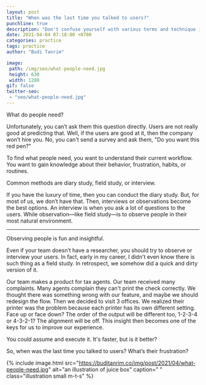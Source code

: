 ```yaml
---
layout: post
title: "When was the last time you talked to users?"
punchline: true
description: "Don't confuse yourself with various terms and technique in the industry. Always focus at your core."
date: 2021-04-04 07:18:00 +0700
categories: practice
tags: practice
author: "Budi Tanrim"

image:
 path: /img/seo/what-people-need.jpg
 height: 630
 width: 1200
gif: false
twitter-seo: 
 - "seo/what-people-need.jpg"
---
```


What do people need?

Unfortunately, you can’t ask them this question directly. Users are not really good at predicting that. Well, if the users are good at it, then the company won’t hire you. No, you can't send a survey and ask them, "Do you want this red pen?"

To find what people need, you want to understand their current workflow. You want to gain knowledge about their behavior, frustration, habits, or routines.

Common methods are diary study, field study, or interview.

If you have the luxury of time, then you can conduct the diary study. But, for most of us, we don’t have that. Then, interviews or observations become the best options. An interview is when you ask a lot of questions to the users. While observation—like field study—is to observe people in their most natural environment.

---

Observing people is fun and insightful. 

Even if your team doesn’t have a researcher, you should try to observe or interview your users. In fact, early in my career, I didn't even know there is such thing as a field study. In retrospect, we somehow did a quick and dirty version of it.

Our team makes a product for tax agents. Our team received many complaints. Many agents complain they can't print the check correctly. We thought there was something wrong with our feature, and maybe we should redesign the flow. Then we decided to visit 3 offices. We realized their printer was the problem because each printer has its own different setting. Face up or face down? The order of the output will be different too, 1-2-3-4 or 4-3-2-1? The alignment will be off. This insight then becomes one of the keys for us to improve our experience.

You could assume and execute it. It's faster, but is it better?

So, when was the last time you talked to users? What’s their frustration?


{% include image.html 
src="https://buditanrim.co/img/post/2021/04/what-people-need.jpg" 
alt="an illustration of juice box" 
caption=" "
class="illustration small m-t-s" %}


